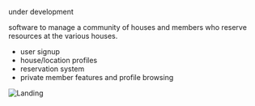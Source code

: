 under development

software to manage a community of houses and members who reserve resources at the various houses. 
 
 - user signup
 - house/location profiles
 - reservation system
 - private member features and profile browsing
 
 ![Landing](https://github.com/jessykate/modernomad/raw/master/media/img/frontpage_screenshot.png)
